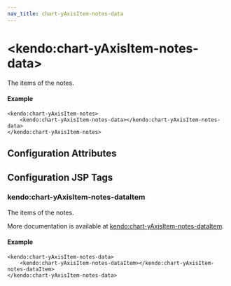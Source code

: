```yaml
---
nav_title: chart-yAxisItem-notes-data
---
```


# \<kendo:chart-yAxisItem-notes-data\>

The items of the notes.

#### Example
    <kendo:chart-yAxisItem-notes>
        <kendo:chart-yAxisItem-notes-data></kendo:chart-yAxisItem-notes-data>
    </kendo:chart-yAxisItem-notes>

## Configuration Attributes


##  Configuration JSP Tags

### kendo:chart-yAxisItem-notes-dataItem

The items of the notes.

More documentation is available at [kendo:chart-yAxisItem-notes-dataItem](/api/wrappers/jsp/chart/yaxisitem-notes-dataitem).

#### Example

    <kendo:chart-yAxisItem-notes-data>
        <kendo:chart-yAxisItem-notes-dataItem></kendo:chart-yAxisItem-notes-dataItem>
    </kendo:chart-yAxisItem-notes-data>

